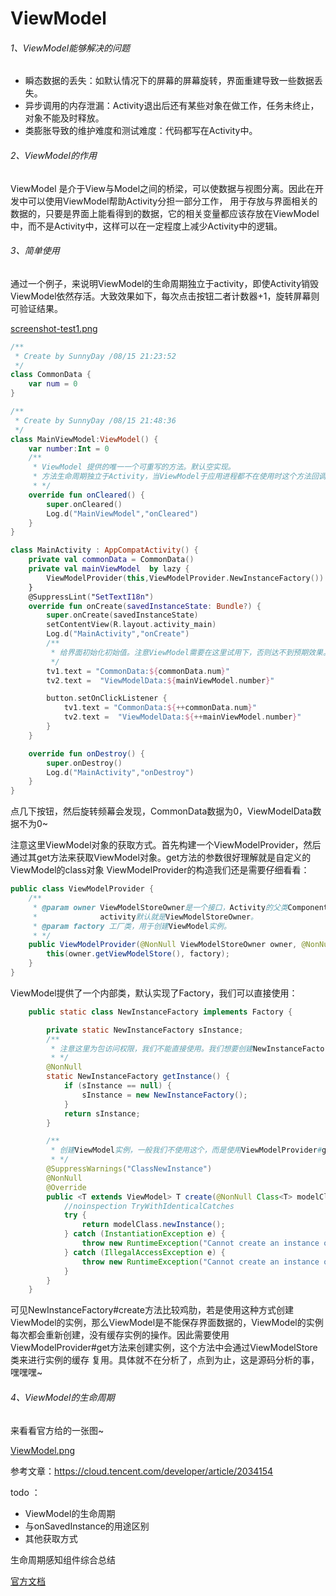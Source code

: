 # ViewModel

###### 1、ViewModel能够解决的问题

- 瞬态数据的丢失：如默认情况下的屏幕的屏幕旋转，界面重建导致一些数据丢失。
- 异步调用的内存泄漏：Activity退出后还有某些对象在做工作，任务未终止，对象不能及时释放。
- 类膨胀导致的维护难度和测试难度：代码都写在Activity中。

###### 2、ViewModel的作用

ViewModel 是介于View与Model之间的桥梁，可以使数据与视图分离。因此在开发中可以使用ViewModel帮助Activity分担一部分工作，
用于存放与界面相关的数据的，只要是界面上能看得到的数据，它的相关变量都应该存放在ViewModel中，而不是Activity中，这样可以在一定程度上减少Activity中的逻辑。

###### 3、简单使用

通过一个例子，来说明ViewModel的生命周期独立于activity，即使Activity销毁ViewModel依然存活。大致效果如下，每次点击按钮二者计数器+1，旋转屏幕则可验证结果。

[screenshot-test1.png](https://gitee.com/sunnnydaydev/my-pictures/raw/master/github/viewmodel/screenshot-test1.png)

```kotlin
/**
 * Create by SunnyDay /08/15 21:23:52
 */
class CommonData {
    var num = 0
}
```
```kotlin
/**
 * Create by SunnyDay /08/15 21:48:36
 */
class MainViewModel:ViewModel() {
    var number:Int = 0
    /**
     * ViewModel 提供的唯一一个可重写的方法。默认空实现。
     * 方法生命周期独立于Activity，当ViewModel于应用进程都不在使用时这个方法回调。可以简单理解为进程死了，这个方法就回调。
     * */
    override fun onCleared() {
        super.onCleared()
        Log.d("MainViewModel","onCleared")
    }
}
```
```kotlin
class MainActivity : AppCompatActivity() {
    private val commonData = CommonData()
    private val mainViewModel  by lazy {
        ViewModelProvider(this,ViewModelProvider.NewInstanceFactory()).get(MainViewModel::class.java)
    }
    @SuppressLint("SetTextI18n")
    override fun onCreate(savedInstanceState: Bundle?) {
        super.onCreate(savedInstanceState)
        setContentView(R.layout.activity_main)
        Log.d("MainActivity","onCreate")
        /**
         * 给界面初始化初始值。注意ViewModel需要在这里试用下，否则达不到预期效果。
         */
        tv1.text = "CommonData:${commonData.num}"
        tv2.text =  "ViewModelData:${mainViewModel.number}"

        button.setOnClickListener {
            tv1.text = "CommonData:${++commonData.num}"
            tv2.text =  "ViewModelData:${++mainViewModel.number}"
        }
    }

    override fun onDestroy() {
        super.onDestroy()
        Log.d("MainActivity","onDestroy")
    }
}
```

点几下按钮，然后旋转频幕会发现，CommonData数据为0，ViewModelData数据不为0~

注意这里ViewModel对象的获取方式。首先构建一个ViewModelProvider，然后通过其get方法来获取ViewModel对象。get方法的参数很好理解就是自定义的ViewModel的class对象
ViewModelProvider的构造我们还是需要仔细看看：

```java
public class ViewModelProvider {
    /**
     * @param owner ViewModelStoreOwner是一个接口，Activity的父类ComponentActivity默认实现了这个接口，所以
     *              activity默认就是ViewModelStoreOwner。
     * @param factory 工厂类，用于创建ViewModel实例。            
     * */
    public ViewModelProvider(@NonNull ViewModelStoreOwner owner, @NonNull Factory factory) {
        this(owner.getViewModelStore(), factory);
    }
}
```
ViewModel提供了一个内部类，默认实现了Factory，我们可以直接使用：

```java
    public static class NewInstanceFactory implements Factory {

        private static NewInstanceFactory sInstance;
        /**
         * 注意这里为包访问权限，我们不能直接使用。我们想要创建NewInstanceFactory实例直接new即可。
         * */
        @NonNull
        static NewInstanceFactory getInstance() {
            if (sInstance == null) {
                sInstance = new NewInstanceFactory();
            }
            return sInstance;
        }

        /**
         * 创建ViewModel实例，一般我们不使用这个，而是使用ViewModelProvider#get方法。
         * */
        @SuppressWarnings("ClassNewInstance")
        @NonNull
        @Override
        public <T extends ViewModel> T create(@NonNull Class<T> modelClass) {
            //noinspection TryWithIdenticalCatches
            try {
                return modelClass.newInstance();
            } catch (InstantiationException e) {
                throw new RuntimeException("Cannot create an instance of " + modelClass, e);
            } catch (IllegalAccessException e) {
                throw new RuntimeException("Cannot create an instance of " + modelClass, e);
            }
        }
    }
```
可见NewInstanceFactory#create方法比较鸡肋，若是使用这种方式创建ViewModel的实例，那么ViewModel是不能保存界面数据的，ViewModel的实例
每次都会重新创建，没有缓存实例的操作。因此需要使用ViewModelProvider#get方法来创建实例，这个方法中会通过ViewModelStore类来进行实例的缓存
复用。具体就不在分析了，点到为止，这是源码分析的事，嘿嘿嘿~

###### 4、ViewModel的生命周期

来看看官方给的一张图~

[ViewModel.png](https://gitee.com/sunnnydaydev/my-pictures/raw/master/github/viewmodel/viewmodel.png)


参考文章：https://cloud.tencent.com/developer/article/2034154

todo ：

- ViewModel的生命周期
- 与onSavedInstance的用途区别
- 其他获取方式



生命周期感知组件综合总结

[官方文档](https://developer.android.google.cn/topic/libraries/architecture/lifecycle)
